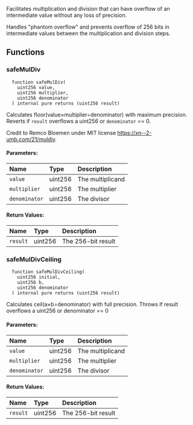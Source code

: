 Facilitates multiplication and division that can have overflow of an intermediate value without any loss of precision.                                                                                                                     

Handles "phantom overflow" and prevents overflow of 256 bits in intermediate values between the multiplication and division steps.

## Functions

### safeMulDiv

```solidity
  function safeMulDiv(
    uint256 value,
    uint256 multiplier,
    uint256 denominator
  ) internal pure returns (uint256 result)
```

Calculates floor(value×multiplier÷denominator) with maximum precision. Reverts if `result` overflows a uint256 or `denominator` == 0.

Credit to Remco Bloemen under MIT license https://xn--2-umb.com/21/muldiv.

#### Parameters:

| Name          | Type    | Description      |
| :------------ | :------ | :--------------- |
| `value`       | uint256 | The multiplicand |
| `multiplier`  | uint256 | The multiplier   |
| `denominator` | uint256 | The divisor      |

#### Return Values:

| Name     | Type    | Description        |
| :------- | :------ | :----------------- |
| `result` | uint256 | The 256-bit result |

### safeMulDivCeiling

```solidity
  function safeMulDivCeiling(
    uint256 initial,
    uint256 b,
    uint256 denominator
  ) internal pure returns (uint256 result)
```

Calculates ceil(a×b÷denominator) with full precision. Throws if result overflows a uint256 or denominator == 0

#### Parameters:

| Name          | Type    | Description      |
| :------------ | :------ | :--------------- |
| `value`       | uint256 | The multiplicand |
| `multiplier`  | uint256 | The multiplier   |
| `denominator` | uint256 | The divisor      |

#### Return Values:

| Name     | Type    | Description        |
| :------- | :------ | :----------------- |
| `result` | uint256 | The 256-bit result |
